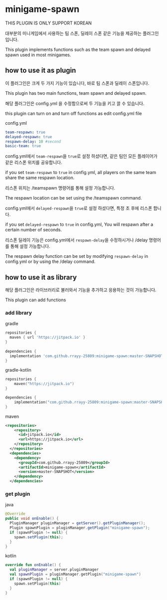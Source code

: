 # minigame-spawn

THIS PLUGIN IS ONLY SUPPORT KOREAN

대부분의 미니게임에서 사용하는 팀 스폰, 딜레이 스폰 같은 기능을 제공하는 플러그인 입니다.

This plugin implements functions such as the team spawn and delayed spawn used in most minigames.

## how to use it as plugin

이 플러그인은 크게 두 가지 기능이 있습니다, 바로 팀 스폰과 딜레이 스폰입니다.

This plugin has two main functions, team spawn and delayed spawn.

해당 플러그인은 config.yml 을 수정함으로써 두 기능을 키고 끌 수 있습니다.

this plugin can turn on and turn off functions as edit config.yml file

config.yml
```yml
team-respawn: true
delayed-respawn: true
respawn-delay: 10 #second
basic-team: true
```

config.yml에서 ```team-respawn```을 ```true```로 설정 하셨다면, 같은 팀인 모든 플레이어가 같은 리스폰 위치를 공유합니다.

if you set ```team-respawn``` to ```true``` in config.yml, all players on the same team share the same respawn location.

리스폰 위치는 /teamspawn 명령어를 통해 설정 가능합니다.

The respawn location can be set using the /teamspawn command.

config.yml에서 ```delayed-respawn```을 ```true```로 설정 하셨다면, 특정 초 후에 리스폰 합니다.

if you set ```delayed-respawn``` to ```true``` in config.yml, You will respawn after a certain number of seconds.

리스폰 딜레이 기능은 config.yml에서 ```respawn-delay```을 수정하시거나 /delay 명령어를 통해 설정 가능합니다.

The respawn delay function can be set by modifying ```respawn-delay``` in config.yml or by using the /delay command.

## how to use it as library

해당 플러그인은 라이브러리로 불러와서 기능을 추가하고 응용하는 것이 가능합니다.

This plugin can add functions

### add library
gradle
```groovy
repositories {
  maven { url 'https://jitpack.io' }
}
    
dependencies {
  implementation 'com.github.rrayy-25809:minigame-spawn:master-SNAPSHOT'
}
```

gradle-kotlin
```kotlin
repositories {
    maven("https://jitpack.io")
}

dependencies {
    implementation("com.github.rrayy-25809:minigame-spawn:master-SNAPSHOT")
}
```

maven
```xml
<repositories>
    <repository>
      <id>jitpack.io</id>
      <url>https://jitpack.io</url>
    </repository>
  </repositories>
  <dependencies>
    <dependency>
      <groupId>com.github.rrayy-25809</groupId>
      <artifactId>minigame-spawn</artifactId>
      <version>master-SNAPSHOT</version>
    </dependency>
  </dependencies>
```


### get plugin
java
```java
@Override
public void onEnable() {
  PluginManager pluginManager = getServer().getPluginManager();
  Plugin spawnPlugin = pluginManager.getPlugin("minigame-spawn");
  if (spawnPlugin != null) {
    spawn.setPlugin(this);
  }
}
```

kotlin
```kotlin
override fun onEnable() {
  val pluginManager = server.pluginManager
  val spawnPlugin = pluginManager.getPlugin("minigame-spawn")
  if (spawnPlugin != null) {
    spawn.setPlugin(this)
  }
}
```

<!--### example code
``java

```-->
